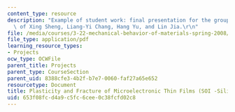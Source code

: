 ```yaml
---
content_type: resource
description: "Example of student work: final presentation for the group project, courtesy\
  \ of Xing Sheng, Liang-Yi Chang, Hang Yu, and Lin Jia.\r\n"
file: /media/courses/3-22-mechanical-behavior-of-materials-spring-2008/653f08fcd4a9c5fc6cee0c38fcfd02c8_thinfilms_pres.pdf
file_type: application/pdf
learning_resource_types:
- Projects
ocw_type: OCWFile
parent_title: Projects
parent_type: CourseSection
parent_uid: 8388cfe3-4b2f-b7e7-0060-faf27a65e652
resourcetype: Document
title: Plasticity and Fracture of Microelectronic Thin Films (SOI -Silicon on Insulator)
uid: 653f08fc-d4a9-c5fc-6cee-0c38fcfd02c8
---
```

